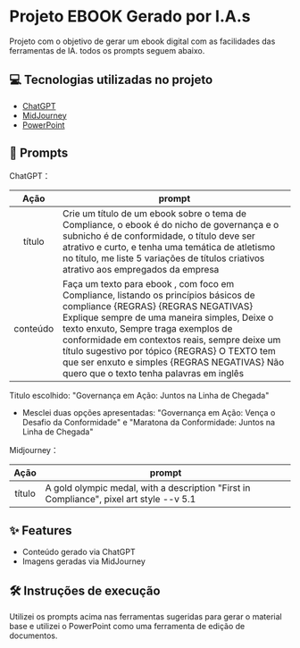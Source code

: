 # Projeto EBOOK Gerado por I.A.s

Projeto com o objetivo de gerar um ebook digital com as facilidades das ferramentas de IA. todos os prompts seguem abaixo.

## 💻 Tecnologias utilizadas no projeto

- [ChatGPT](https://chat.openai.com/) 
- [MidJourney](https://www.midjourney.com/app/)
- [PowerPoint](https://www.microsoft.com/en/microsoft-365/powerpoint)

## 🧠 Prompts

ChatGPT：

|   Ação   | prompt                                                                                                                                                                                                                                                                         |
| :------: | ------------------------------------------------------------------------------------------------------------------------------------------------------------------------------------------------------------------------------------------------------------------------------ |
|  título  | Crie um título de um ebook sobre o tema de Compliance, o ebook é do nicho de governança e o subnicho é de conformidade, o título deve ser atrativo e curto, e tenha uma temática de atletismo no título, me liste 5 variações de títulos criativos atrativo aos empregados da empresa |
| conteúdo | Faça um texto para ebook , com foco em Compliance, listando os princípios básicos de compliance {REGRAS} {REGRAS NEGATIVAS}  Explique sempre de uma maneira simples, Deixe o texto enxuto, Sempre traga exemplos de conformidade em contextos reais, sempre deixe um título sugestivo por tópico  {REGRAS} O TEXTO tem que ser enxuto e simples {REGRAS NEGATIVAS} Não quero que o texto tenha palavras em inglês |


Titulo escolhido: "Governança em Ação: Juntos na Linha de Chegada"
- Mesclei duas opções apresentadas: "Governança em Ação: Vença o Desafio da Conformidade" e "Maratona da Conformidade: Juntos na Linha de Chegada"

Midjourney：

|  Ação  | prompt                                                                                 |
| :----: | -------------------------------------------------------------------------------------- |
| título | A gold olympic medal, with a description "First in Compliance", pixel art style --v 5.1 |

## ✨ Features

- Conteúdo gerado via ChatGPT
- Imagens geradas via MidJourney


## 🛠️ Instruções de execução

Utilizei os prompts acima nas ferramentas sugeridas para gerar o material base e utilizei o PowerPoint como uma ferramenta de edição de documentos.
